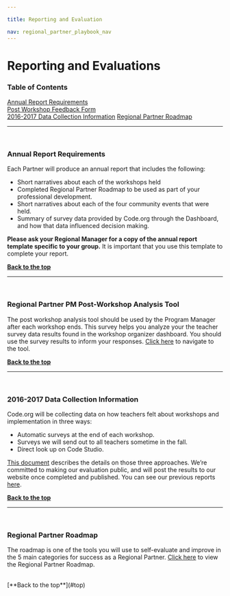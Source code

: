 ```yaml
---

title: Reporting and Evaluation

nav: regional_partner_playbook_nav
---
```

<a id="top"></a>

# Reporting and Evaluations


### Table of Contents

[Annual Report Requirements](#requirements)<br/>
[Post Workshop Feedback Form](#form)<br/>
[2016-2017 Data Collection Information](#data)
[Regional Partner Roadmap](#roadmap)<br/>

________________
<a id="requirements"></a>
<br/>

### **Annual Report Requirements**
Each Partner will produce an annual report that includes the following:<br/>


- Short narratives about each of the workshops held<br/>
- Completed Regional Partner Roadmap to be used as part of your professional development. <br/>
- Short narratives about each of the four community events that were held.<br/>
- Summary of survey data provided by Code.org through the Dashboard, and how that data influenced decision making.<br/>

**Please ask your Regional Manager for a copy of the annual report template specific to your group.** It is important that you use this template to complete your report.


[**Back to the top**](#top)
<br/>

________________
<a id="form"></a>
<br/>

### **Regional Partner PM Post-Workshop Analysis Tool**
The post workshop analysis tool should be used by the Program Manager after each workshop ends. This survey helps you analyze your the teacher survey data results found in the workshop organizer dashboard. You should use the survey results to inform your responses.
[Click here](https://docs.google.com/a/code.org/forms/d/14zbz_PuRxNpJI6HtMBmJkCWCqV9O_ZDCYbXiHAeYs7A/viewform) to navigate to the tool.


[**Back to the top**](#top)
<br/>

________________
<a id="data"></a>
<br/>

### **2016-2017 Data Collection Information**
Code.org will be collecting data on how teachers felt about workshops and implementation in three ways:

- Automatic surveys at the end of each workshop. 
- Surveys we will send out to all teachers sometime in the fall. 
- Direct look up on Code Studio. 

[This document](https://docs.google.com/document/d/1881ECNGv4tyIzatqHj1bWKm73e16Zq7uVEoPItqXmiY/edit?usp=sharing) describes the details on those three approaches. We’re committed to making our evaluation public, and will post the results to our website once completed and published. You can see our previous reports [here](https://code.org/about/evaluation). 


[**Back to the top**](#top)
<br/>


________________
<a id="roadmap"></a>
<br/>
### **Regional Partner Roadmap**
The roadmap is one of the tools you will use to self-evaluate and improve in the 5 main categories for success as a Regional Partner. [Click here](https://docs.google.com/document/d/1e352PvR0NG0VLmrLg1i3o7AEHeysmohwqPtXGAqZLXA/edit?usp=sharing) to view the Regional Partner Roadmap.

<br/>
[**Back to the top**](#top)
<br/>
